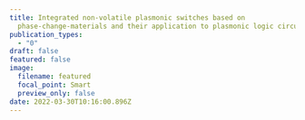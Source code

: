 ```yaml
---
title: Integrated non-volatile plasmonic switches based on
  phase-change-materials and their application to plasmonic logic circuits
publication_types:
  - "0"
draft: false
featured: false
image:
  filename: featured
  focal_point: Smart
  preview_only: false
date: 2022-03-30T10:16:00.896Z
---
```

